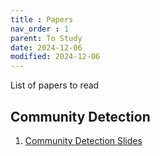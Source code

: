 ```yaml
---
title : Papers
nav_order : 1
parent: To Study
date: 2024-12-06
modified: 2024-12-06
---
```


List of papers to read

## Community Detection
1. [Community Detection Slides](https://www.jsums.edu/nmeghanathan/files/2016/01/CSC641-Sp2016-Module-4-Community1.pdf)
